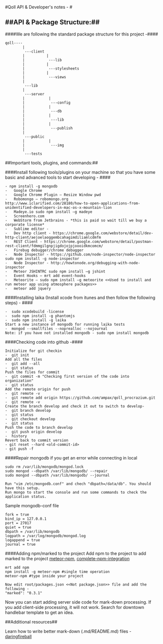 #Qoll API & Developer's notes - #





##API & Package Structure:##
------------------------------------
####We are following the standard package structure for this project -####
```
qoll----
		|
		 ---client
		| 		   |
		| 		    ---lib
		| 		   |
		| 		    ---stylesheets
		| 		   |
		| 		    ---views
		|
		 ---lib
		|
		 ---server
		| 			|
		| 			 ---config
		| 			|
		| 			 ---db
		| 			|
		| 			 ---lib
		| 			|
		| 			 ---publish
		|
		 ---public
		| 			|
		| 			 ---img
		|
		 ---tests

```





##Important tools, plugins, and commands:##


####Install following tools/plugins on your machine so that you have some basic and advanced tools to start developing - ####

```
- npm install -g mongodb
-	Google Chrome
-	Google Chrome Plugin – Resize Window pwd
-	Robomongo – robomongo.org
http://www.iclarified.com/28180/how-to-open-applications-from-unidentified-developers-in-mac-os-x-mountain-lion 
-	Madeye.io sudo npm install –g madeye
-	Screenhero.com
-	WebStorm from Jetbrains - *this is paid so wait till we buy a corporate license*
-   Sublime editor - 
-	Dev http client - https://chrome.google.com/webstore/detail/dev-http-client/aejoelaoggembcahagimdiliamlcdmfm 
-	REST Client - https://chrome.google.com/webstore/detail/postman-rest-client/fdmmgilgnpjigdojojpjoooidkmcomcm/ 
-	Firebug debugger/chrome debugger
-	Node Inspector - https://github.com/node-inspector/node-inspector sudo npm install -g node-inspector
-	Node Inspector - http://howtonode.org/debugging-with-node-inspector
-	Meteor JSHINTRC sudo npm install –g jshint
-	Event Hooks – mrt add event-hooks
-	Meteorite – sudo npm install –g meteorite <<Used to install and run meteor app using atmosphere packages>>
-   meteor add jquery
```


####Installing laika (Install xcode from itunes and then follow the following steps) - ####
```
-  sudo xcodebuild -license
-  sudo npm install -g phantomjs
-  sudo npm install -g laika
Start a new instance of mongodb for running laika tests
-  mongod --smallfiles --noprealloc --nojournal
Note: if you have not installed mongodb - sudo npm install mongodb
```



####Checking code into github -####
```
Initialize for git checkin
-  git init
Add all the files
-  git add --all
-  git status
Push the files for commit
-  git commit -m "Checking first version of the code into organization"
-  git status
Add the remote origin for push
-  git remote -v
-  git remote add origin https://github.com/ampax/qoll_procrazium.git
-  git remote -v
Create the branch develop and check it out to switch to develop- 
-  git branch develop
-  git status
-  git checkout develop
-  git status
Push the code to branch develop
-  git push origin develop
-  history
Revert back to commit version
- git reset --hard <old-commit-id>
- git push -f
```

####Repair mongodb if you get an error while connecting in local
```
sudo rm /var/lib/mongodb/mongod.lock
sudo mongod --dbpath /var/lib/mongodb/ --repair
sudo mongod --dbpath /var/lib/mongodb/ --journal

Run "vim /etc/mongodb.conf" and chech "dbpath=/data/db". You should have this setup.
Run mongo to start the console and run some commands to check the application status.
```
Sample mongodb-conf file
```
fork = true
bind_ip = 127.0.0.1
port = 27017
quiet = true
dbpath = /var/lib/mongodb
logpath = /var/log/mongodb/mongod.log
logappend = true
journal = true
```


####Adding npm/marked to the project
Add npm to the project to add marked to the project [meteor-npm], [complete-npm-integration]
```
mrt add npm
npm install -g meteor-npm #single time operation
meteor-npm #type inside your project

Now edit root/packages.json <<Not package.json>> file and add the following - 
"marked": "0.3.1" 
```

Now you can start adding server side code for mark-down processing. If you add client-side processing, it
will not work. Search for downtown handlebar template to get an idea.


##Additional resources##

Learn how to write better mark-down (.md/README.md) files - [daringfireball]

[daringfireball]: http://daringfireball.net/projects/markdown/syntax "Write Better Markdown"
[meteor-npm]: https://github.com/arunoda/meteor-npm "Add npm to meteor"
[complete-npm-integration]: http://meteorhacks.com/complete-npm-integration-for-meteor.html "Complete Npm Integration"

